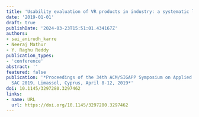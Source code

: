 ```yaml
---
title: 'Usability evaluation of VR products in industry: a systematic literature review'
date: '2019-01-01'
draft: true
publishDate: '2024-03-23T15:51:01.434167Z'
authors:
- sai_anirudh_karre
- Neeraj Mathur
- Y. Raghu Reddy
publication_types:
- 'conference'
abstract: ''
featured: false
publication: '*Proceedings of the 34th ACM/SIGAPP Symposium on Applied Computing,
  SAC 2019, Limassol, Cyprus, April 8-12, 2019*'
doi: 10.1145/3297280.3297462
links:
- name: URL
  url: https://doi.org/10.1145/3297280.3297462
---
```


